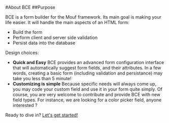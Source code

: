 #About BCE
##Purpose

<p>
BCE is a form builder for the Mouf framework. Its main goal is making your life easier. It will handle the main aspects of an HTML form:
</p>
<ul>
<li>Build the form</li>
<li>Perform client and server side validation</li>
<li>Persist data into the database</li>
</ul>

<p>Design choices:</p>
<ul>
<li><b>Quick and Easy</b> BCE provides an advanced form configuration interface that will automatically suggest form fields, and their attributes. In a few words, creating a basic form (including validation and persistance) may take you less than 5 minute!</li>
<li><b>Customizing is simple</b> Because specific needs will always come up, you may code your custom field and use it in your form quite simply. Of course, you are very welcome to contribute and provide BCE with new field types. For instance, we are looking for a color picker field, anyone interested ?</li>
</ul>

<p>Ready to dive in? <a href="doc/quickstart.html">Let's get started!</a></p>